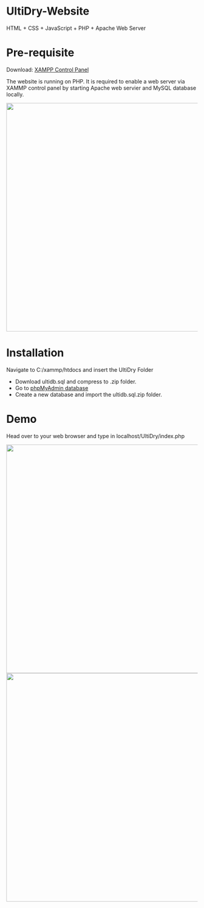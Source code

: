 # UltiDry-Website
HTML + CSS + JavaScript + PHP + Apache Web Server

# Pre-requisite

Download: [XAMPP Control Panel](https://www.apachefriends.org/download.html)

The website is running on PHP. It is required to enable a web server via XAMMP control panel
by starting Apache web servier and MySQL database locally.

<img src="https://user-images.githubusercontent.com/71051680/175630765-0b3375cc-9afe-4ae2-b3f9-9101ef8f4b8e.PNG" width="600" />

# Installation

Navigate to C:/xammp/htdocs and insert the UltiDry Folder

- Download ultidb.sql and compress to .zip folder.
- Go to [phpMyAdmin database](http://localhost:80/phpmyadmin)
- Create a new database and import the ultidb.sql.zip folder.

# Demo
Head over to your web browser and type in localhost/UltiDry/index.php

<img src="https://user-images.githubusercontent.com/71051680/175625118-bd03f5cd-d2c9-4a36-9a4a-13ca68c2bc98.PNG" width="600" />
<img src="https://user-images.githubusercontent.com/71051680/175639528-5d5794f1-a44b-497d-bd1d-139045150b8c.PNG" width="600" />

